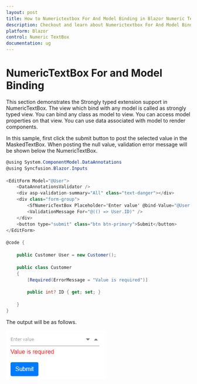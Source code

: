 ```yaml
---
layout: post
title: How to Numerictextbox For And Model Binding in Blazor Numeric TextBox Component | Syncfusion
description: Checkout and learn about Numerictextbox For And Model Binding in Blazor Numeric TextBox component of Syncfusion, and more details.
platform: Blazor
control: Numeric TextBox
documentation: ug
---
```


# NumericTextBox For and Model Binding

This section demonstrates the Strongly typed extension support in NumericTextBox. The view which bind with any model is called as
strongly typed view. You can bind any class as model to view.
You can access model properties on that view. You can use data associated with model to render components.

In this sample, first click the submit button to post the selected value in the MaskedTextBox. When posting the null value,
validation error message will be shown below the NumericTextBox.

```csharp
@using System.ComponentModel.DataAnnotations
@using Syncfusion.Blazor.Inputs

<EditForm Model="@User">
    <DataAnnotationsValidator />
    <div asp-validation-summary="All" class="text-danger"></div>
    <div class="form-group">
        <SfNumericTextBox Placeholder='Enter value' @bind-Value="@User.ID"></SfNumericTextBox>
        <ValidationMessage For="@(() => User.ID)" />
    </div>
    <button type="submit" class="btn btn-primary">Submit</button>
</EditForm>

@code {

    public Customer User = new Customer();

    public class Customer
    {
        [Required(ErrorMessage = "Value is required")]

        public int? ID { get; set; }

    }
}
```

The output will be as follows.

![NumericTextBox Sample](../images/model_binding.png)
